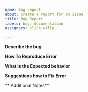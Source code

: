 ```yaml
---
name: Bug report
about: Create a report for an issue
title: Bug Report
labels: bug, documentation
assignees: slick-wille

---
```


**Describe the bug**


**How To Reproduce Error**

**What is the Expected behavior**


**Suggestions how to Fix Error**


** Additional Notes**
